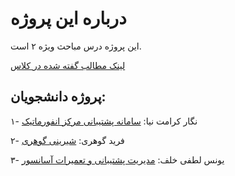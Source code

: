 # درباره این پروژه

این پروژه درس مباحث ویژه ۲ است.

[لینک مطالب گفته‌ شده در کلاس](https://enchanted-bite-6e1.notion.site/Laravel-19b2f549e04480beb13bc5cc82a75460
)

## پروژه دانشجویان:

۱- نگار کرامت نیا: [سامانه پشتیبانی مرکز انفورماتیک](https://github.com/negarkeramatnia/Informatics_Center_Support_System
)

۲- فرید گوهری: [شیرینی گوهری](https://github.com/FaridG7/gohari-pastry
)

۳- یونس لطفی خلف: [مدیریت پشتیبانی و تعمیرات آسانسور](https://github.com/Younes-LK/EasySor
)

